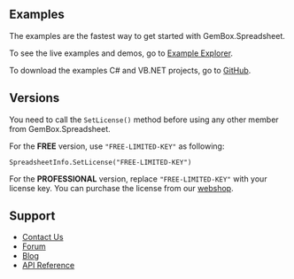 ## Examples

The examples are the fastest way to get started with GemBox.Spreadsheet.

To see the live examples and demos, go to [Example Explorer](https://www.gemboxsoftware.com/spreadsheet/examples/c-sharp-vb-net-excel-library/601).

To download the examples C# and VB.NET projects, go to [GitHub](https://github.com/GemBoxLtd/GemBox.Spreadsheet.Examples).

## Versions

You need to call the `SetLicense()` method before using any other member from GemBox.Spreadsheet.

For the **FREE** version, use `"FREE-LIMITED-KEY"` as following:

```
SpreadsheetInfo.SetLicense("FREE-LIMITED-KEY")
```

For the **PROFESSIONAL** version, replace `"FREE-LIMITED-KEY"` with your license key.
You can purchase the license from our [webshop](https://www.gemboxsoftware.com/spreadsheet/pricelist).

## Support

* [Contact Us](https://support.gemboxsoftware.com/new-ticket?ticket%5Bdepartment%5D=1&ticket%5Bproduct%5D=1)
* [Forum](https://forum.gemboxsoftware.com/c/gembox-spreadsheet/5)
* [Blog](https://www.gemboxsoftware.com/gembox-spreadsheet)
* [API Reference](https://www.gemboxsoftware.com/spreadsheet/docs/introduction.html)